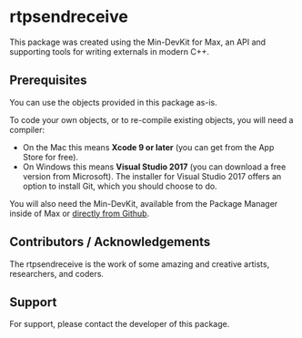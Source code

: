 # rtpsendreceive
This package was created using the Min-DevKit for Max, an API and supporting tools for writing externals in modern C++.



## Prerequisites

You can use the objects provided in this package as-is.

To code your own objects, or to re-compile existing objects, you will need a compiler:

* On the Mac this means **Xcode 9 or later** (you can get from the App Store for free). 
* On Windows this means **Visual Studio 2017** (you can download a free version from Microsoft). The installer for Visual Studio 2017 offers an option to install Git, which you should choose to do.

You will also need the Min-DevKit, available from the Package Manager inside of Max or [directly from Github](https://github.com/Cycling74/min-devkit).




## Contributors / Acknowledgements

The rtpsendreceive is the work of some amazing and creative artists, researchers, and coders.



## Support

For support, please contact the developer of this package.
